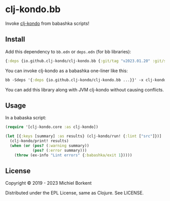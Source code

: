 # clj-kondo.bb

Invoke [clj-kondo](https://github.com/clj-kondo/clj-kondo) from babashka scripts!

## Install

Add this dependency to `bb.edn` or `deps.edn` (for bb libraries):

``` clojure
{:deps {io.github.clj-kondo/clj-kondo.bb {:git/tag "v2023.01.20" :git/sha "adfc7df"}}}
```

You can invoke clj-kondo as a babashka one-liner like this:

``` clojure
bb -Sdeps '{:deps {io.github.clj-kondo/clj-kondo.bb ...}}' -x clj-kondo.core/exec --lint src
```

You can add this library along with JVM clj-kondo without causing conflicts.

## Usage

In a babaska script:


``` clojure
(require '[clj-kondo.core :as clj-kondo])

(let [{:keys [summary] :as results} (clj-kondo/run! {:lint ["src"]})]
  (clj-kondo/print! results)
  (when (or (pos? (:warning summary))
            (pos? (:error summary)))
    (throw (ex-info "Lint errors" {:babashka/exit 1}))))
```

## License

Copyright © 2019 - 2023 Michiel Borkent

Distributed under the EPL License, same as Clojure. See LICENSE.
